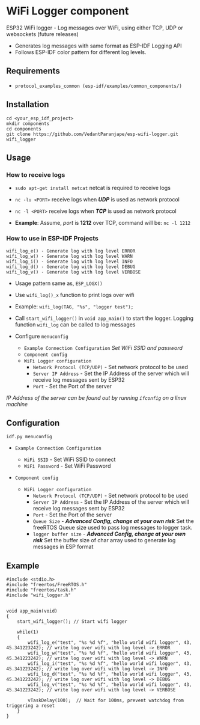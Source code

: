 WiFi Logger component
====================
ESP32 WiFi logger - Log messages over WiFi, using either TCP, UDP or websockets (future releases)
* Generates log messages with same format as ESP-IDF Logging API
* Follows ESP-IDF color pattern for different log levels.

## Requirements

* `protocol_examples_common (esp-idf/examples/common_components/)`

## Installation

```
cd <your_esp_idf_project>
mkdir components
cd components
git clone https://github.com/VedantParanjape/esp-wifi-logger.git wifi_logger
```

## Usage

### How to receive logs

* `sudo apt-get install netcat` netcat is required to receive logs
* `nc -lu <PORT>` receive logs when ***UDP*** is used as network protocol
* `nc -l <PORT>` receive logs when ***TCP*** is used as network protocol

* **Example**: Assume, *port* is **1212** over TCP, command will be: `nc -l 1212`
### How to use in ESP-IDF Projects
```
wifi_log_e() - Generate log with log level ERROR
wifi_log_w() - Generate log with log level WARN
wifi_log_i() - Generate log with log level INFO
wifi_log_d() - Generate log with log level DEBUG
wifi_log_v() - Generate log with log level VERBOSE
```

* Usage pattern same as, `ESP_LOGX()`
* Use `wifi_log()_x` function to print logs over wifi
* Example: `wifi_log(TAG, "%s", "logger test");`
* Call `start_wifi_logger()` in `void app_main()` to start the logger. Logging function `wifi_log` can be called to log messages

* Configure `menuconfig`
  * `Example Connection Configuration` *Set WiFi SSID and password*
  * `Component config`
  * `WiFi Logger configuration`
    * `Network Protocol (TCP/UDP)` - Set network protocol to be used 
    * `Server IP Address` - Set the IP Address of the server which will receive log messages sent by ESP32
    * `Port` - Set the Port of the server

*IP Address of the server can be found out by running `ifconfig` on a linux machine*

## Configuration

```
idf.py menuconfig
```
* `Example Connection Configuration`
  * `WiFi SSID` -  Set WiFi SSID to connect
  * `WiFi Password` - Set WiFi Password

* `Component config`
  * `WiFi Logger configuration`
    * `Network Protocol (TCP/UDP)` - Set network protocol to be used 
    * `Server IP Address` - Set the IP Address of the server which will receive log messages sent by ESP32
    * `Port` - Set the Port of the server
    * `Queue Size` - ***Advanced Config, change at your own risk*** Set the freeRTOS Queue size used to pass log messages to logger task.
    * `logger buffer size` - ***Advanced Config, change at your own risk*** Set the buffer size of char array used to generate log messages in ESP format

## Example
```
#include <stdio.h>
#include "freertos/FreeRTOS.h"
#include "freertos/task.h"
#include "wifi_logger.h"


void app_main(void)
{
    start_wifi_logger(); // Start wifi logger

    while(1)
    {
        wifi_log_e("test", "%s %d %f", "hello world wifi logger", 43, 45.341223242); // write log over wifi with log level -> ERROR
        wifi_log_w("test", "%s %d %f", "hello world wifi logger", 43, 45.341223242); // write log over wifi with log level -> WARN
        wifi_log_i("test", "%s %d %f", "hello world wifi logger", 43, 45.341223242); // write log over wifi with log level -> INFO
        wifi_log_d("test", "%s %d %f", "hello world wifi logger", 43, 45.341223242); // write log over wifi with log level -> DEBUG
        wifi_log_v("test", "%s %d %f", "hello world wifi logger", 43, 45.341223242); // write log over wifi with log level -> VERBOSE

        vTaskDelay(100);  // Wait for 100ms, prevent watchdog from triggering a reset
    }
}
```